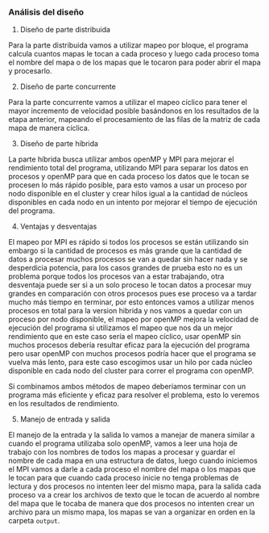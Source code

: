 ### Análisis del diseño
 
1. Diseño de parte distribuida
 
Para la parte distribuida vamos a utilizar mapeo por bloque, el programa calcula cuantos mapas le tocan a cada proceso y luego cada proceso toma el nombre del mapa o de los mapas que le tocaron para poder abrir el mapa y procesarlo.
 
2. Diseño de parte concurrente
 
Para la parte concurrente vamos a utilizar el mapeo cíclico para tener el mayor incremento de velocidad posible basándonos en los resultados de la etapa anterior, mapeando el procesamiento de las filas de la matriz de cada mapa de manera cíclica.
 
3. Diseño de parte híbrida
 
La parte híbrida busca utilizar ambos openMP y MPI para mejorar el rendimiento total del programa, utilizando MPI para separar los datos en procesos y openMP para que en cada proceso los datos que le tocan se procesen lo más rápido posible, para esto vamos a usar un proceso por nodo disponible en el cluster y crear hilos igual a la cantidad de núcleos disponibles en cada nodo en un intento por mejorar el tiempo de ejecución del programa.
 
4. Ventajas y desventajas
 
El mapeo por MPI es rápido si todos los procesos se están utilizando sin embargo si la cantidad de procesos es más grande que la cantidad de datos a procesar muchos procesos se van a quedar sin hacer nada y se desperdicia potencia, para los casos grandes de prueba esto no es un problema porque todos los procesos van a estar trabajando, otra desventaja puede ser si a un solo proceso le tocan datos a procesar muy grandes en comparación con otros procesos pues ese proceso va a tardar mucho más tiempo en terminar, por esto entonces vamos a utilizar menos procesos en total para la version hibrida y nos vamos a quedar con un proceso por nodo disponible, el mapeo por openMP mejora la velocidad de ejecución del programa si utilizamos el mapeo que nos da un mejor rendimiento que en este caso sería el mapeo cíclico, usar openMP sin muchos procesos debería resultar eficaz para la ejecución del programa pero usar openMP con muchos procesos podría hacer que el programa se vuelva más lento, para este caso escogimos usar un hilo por cada núcleo disponible en cada nodo del cluster para correr el programa con openMP.
 
Si combinamos ambos métodos de mapeo deberíamos terminar con un programa más eficiente y eficaz para resolver el problema, esto lo veremos en los resultados de rendimiento.
 
5. Manejo de entrada y salida
 
El manejo de la entrada y la salida lo vamos a manejar de manera similar a cuando el programa utilizaba solo openMP, vamos a leer una hoja de trabajo con los nombres de todos los mapas a procesar y guardar el nombre de cada mapa en una estructura de datos, luego cuando iniciemos el MPI vamos a darle a cada proceso el nombre del mapa o los mapas que le tocan para que cuando cada proceso inicie no tenga problemas de lectura y dos procesos no intenten leer del mismo mapa, para la salida cada proceso va a crear los archivos de texto que le tocan de acuerdo al nombre del mapa que le tocaba de manera que dos procesos no intenten crear un archivo para un mismo mapa, los mapas se van a organizar en orden en la carpeta `output`.
